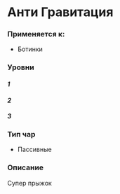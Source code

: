 # Анти Гравитация

### Применяется к:

* Ботинки

### Уровни

#### _1_

#### _2_

#### _3_

### Тип чар

* Пасcивные

### Описание&#x20;

Супер прыжок
